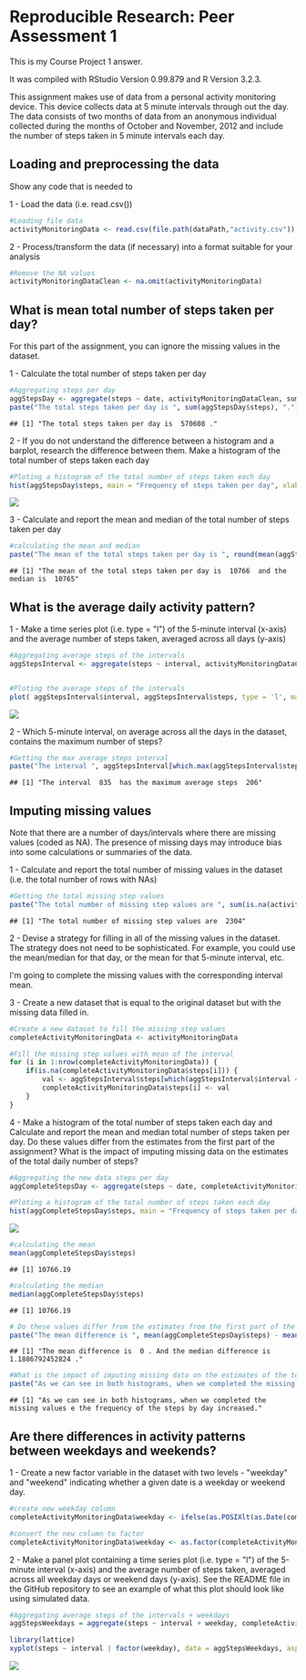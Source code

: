 # Reproducible Research: Peer Assessment 1


This is my Course Project 1 answer.

It was compiled with RStudio Version 0.99.879 and R Version 3.2.3.

This assignment makes use of data from a personal activity monitoring device. This device collects data at 5 minute intervals through out the day. The data consists of two months of data from an anonymous individual collected during the months of October and November, 2012 and include the number of steps taken in 5 minute intervals each day.

## Loading and preprocessing the data

Show any code that is needed to

1 - Load the data (i.e. read.csv())

```r
#Loading file data
activityMonitoringData <- read.csv(file.path(dataPath,"activity.csv"))
```
2 - Process/transform the data (if necessary) into a format suitable for your analysis


```r
#Remove the NA values
activityMonitoringDataClean <- na.omit(activityMonitoringData) 
```


## What is mean total number of steps taken per day?

For this part of the assignment, you can ignore the missing values in the dataset.

1 - Calculate the total number of steps taken per day


```r
#Aggregating steps per day
aggStepsDay <- aggregate(steps ~ date, activityMonitoringDataClean, sum)
paste("The total steps taken per day is ", sum(aggStepsDay$steps), ".")
```

```
## [1] "The total steps taken per day is  570608 ."
```

2 - If you do not understand the difference between a histogram and a barplot, research the difference between them. Make a histogram of the total number of steps taken each day


```r
#Ploting a histogram of the total number of steps taken each day
hist(aggStepsDay$steps, main = "Frequency of steps taken per day", xlab = "Number of Steps per Day")
```

![](PA1_template_files/figure-html/unnamed-chunk-3-1.png)

3 - Calculate and report the mean and median of the total number of steps taken per day


```r
#calculating the mean and median
paste("The mean of the total steps taken per day is ", round(mean(aggStepsDay$steps)), " and the median is ",median(aggStepsDay$steps) )
```

```
## [1] "The mean of the total steps taken per day is  10766  and the median is  10765"
```

## What is the average daily activity pattern?

1 - Make a time series plot (i.e. type = "l") of the 5-minute interval (x-axis) and the average number of steps taken, averaged across all days (y-axis)


```r
#Aggregating average steps of the intervals
aggStepsInterval <- aggregate(steps ~ interval, activityMonitoringDataClean, mean)


#Ploting the average steps of the intervals
plot( aggStepsInterval$interval, aggStepsInterval$steps, type = 'l', main = "Average steps by interval", xlab = "Time intervals", ylab = "Average steps")
```

![](PA1_template_files/figure-html/unnamed-chunk-5-1.png)

2 - Which 5-minute interval, on average across all the days in the dataset, contains the maximum number of steps?


```r
#Getting the max average steps interval
paste("The interval ", aggStepsInterval[which.max(aggStepsInterval$steps),]$interval, " has the maximum average steps " , round(aggStepsInterval[which.max(aggStepsInterval$steps),]$steps))
```

```
## [1] "The interval  835  has the maximum average steps  206"
```

## Imputing missing values

Note that there are a number of days/intervals where there are missing values (coded as NA). The presence of missing days may introduce bias into some calculations or summaries of the data.

1 - Calculate and report the total number of missing values in the dataset (i.e. the total number of rows with NAs)

```r
#Getting the total missing step values
paste("The total number of missing step values are ", sum(is.na(activityMonitoringData$steps)))
```

```
## [1] "The total number of missing step values are  2304"
```

2 - Devise a strategy for filling in all of the missing values in the dataset. The strategy does not need to be sophisticated. For example, you could use the mean/median for that day, or the mean for that 5-minute interval, etc.

I'm going to complete the missing values with the corresponding interval mean.

3 - Create a new dataset that is equal to the original dataset but with the missing data filled in.


```r
#Create a new dataset to fill the missing step values
completeActivityMonitoringData <- activityMonitoringData

#Fill the missing step values with mean of the interval
for (i in 1:nrow(completeActivityMonitoringData)) {
    if(is.na(completeActivityMonitoringData$steps[i])) {
        val <- aggStepsInterval$steps[which(aggStepsInterval$interval == completeActivityMonitoringData$interval[i])]
        completeActivityMonitoringData$steps[i] <- val 
    }
}
```

4 - Make a histogram of the total number of steps taken each day and Calculate and report the mean and median total number of steps taken per day. Do these values differ from the estimates from the first part of the assignment? What is the impact of imputing missing data on the estimates of the total daily number of steps?


```r
#Aggregating the new data steps per day
aggCompleteStepsDay <- aggregate(steps ~ date, completeActivityMonitoringData, sum)

#Ploting a histogram of the total number of steps taken each day
hist(aggCompleteStepsDay$steps, main = "Frequency of steps taken per day", xlab = "Number of Steps per Day")
```

![](PA1_template_files/figure-html/unnamed-chunk-9-1.png)

```r
#calculating the mean
mean(aggCompleteStepsDay$steps)
```

```
## [1] 10766.19
```

```r
#calculating the median
median(aggCompleteStepsDay$steps)
```

```
## [1] 10766.19
```

```r
# Do these values differ from the estimates from the first part of the assignment? 
paste("The mean difference is ", mean(aggCompleteStepsDay$steps) - mean(aggStepsDay$steps), ". And the median difference is ", median(aggCompleteStepsDay$steps) - median(aggStepsDay$steps),".")
```

```
## [1] "The mean difference is  0 . And the median difference is  1.1886792452824 ."
```

```r
#What is the impact of imputing missing data on the estimates of the total daily number of steps?
paste("As we can see in both histograms, when we completed the missing values e the frequency of the steps by day increased.")
```

```
## [1] "As we can see in both histograms, when we completed the missing values e the frequency of the steps by day increased."
```


## Are there differences in activity patterns between weekdays and weekends?

1 - Create a new factor variable in the dataset with two levels - "weekday" and "weekend" indicating whether a given date is a weekday or weekend day.


```r
#create new weekday column
completeActivityMonitoringData$weekday <- ifelse(as.POSIXlt(as.Date(completeActivityMonitoringData$date))$wday%%6 == 0, "weekend", "weekday")

#convert the new column to factor
completeActivityMonitoringData$weekday <- as.factor(completeActivityMonitoringData$weekday)
```

2 - Make a panel plot containing a time series plot (i.e. type = "l") of the 5-minute interval (x-axis) and the average number of steps taken, averaged across all weekday days or weekend days (y-axis). See the README file in the GitHub repository to see an example of what this plot should look like using simulated data.

```r
#Aggregating average steps of the intervals + weekdays
aggStepsWeekdays = aggregate(steps ~ interval + weekday, completeActivityMonitoringData, mean)

library(lattice)
xyplot(steps ~ interval | factor(weekday), data = aggStepsWeekdays, aspect = 1/2,type = "l")
```

![](PA1_template_files/figure-html/unnamed-chunk-11-1.png)

